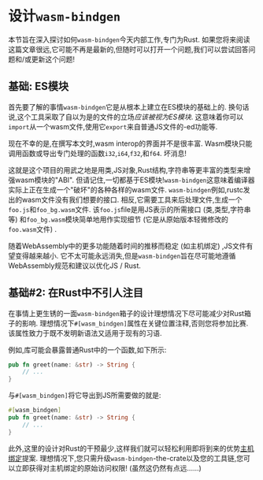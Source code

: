 
# 设计`wasm-bindgen`

本节旨在深入探讨如何`wasm-bindgen`今天内部工作,专门为Rust. 如果您将来阅读这篇文章很远,它可能不再是最新的,但随时可以打开一个问题,我们可以尝试回答问题和/或更新这个问题!

## 基础: ES模块

首先要了解的事情`wasm-bindgen`它是从根本上建立在ES模块的基础上的. 换句话说,这个工具采取了自以为是的文件的立场*应该被视为ES模块*. 这意味着你可以`import`从一个wasm文件,使用它`export`来自普通JS文件的-ed功能等. 

现在不幸的是,在撰写本文时,wasm interop的界面并不是很丰富. Wasm模块只能调用函数或导出专门处理的函数`i32`,`i64`,`f32`,和`f64`. 坏消息!

这就是这个项目的用武之地是用类,JS对象,Rust结构,字符串等更丰富的类型来增强wasm模块的"ABI". 但请记住,一切都基于ES模块!`wasm-bindgen`这意味着编译器实际上正在生成一个"破坏"的各种各样的wasm文件. `wasm-bindgen`例如,rustc发出的wasm文件没有我们想要的接口. 相反,它需要工具来后处理文件,生成一个`foo.js`和`foo_bg.wasm`文件. 该`foo.js`file是用JS表示的所需接口 (类,类型,字符串等) 和`foo_bg.wasm`模块简单地用作实现细节 (它是从原始版本轻微修改的`foo.wasm`文件) . 

随着WebAssembly中的更多功能随着时间的推移而稳定 (如主机绑定) ,JS文件有望变得越来越小. 它不太可能永远消失,但是`wasm-bindgen`旨在尽可能地遵循WebAssembly规范和建议以优化JS / Rust. 

## 基础#2: 在Rust中不引人注目

在事情上更生锈的一面`wasm-bindgen`箱子的设计理想情况下尽可能减少对Rust箱子的影响. 理想情况下`#[wasm_bindgen]`属性在关键位置注释,否则您将参加比赛. 该属性致力于既不发明新语法又适用于现有的习语. 

例如,库可能会暴露普通Rust中的一个函数,如下所示: 

```rust
pub fn greet(name: &str) -> String {
    // ...
}
```

与`#[wasm_bindgen]`将它导出到JS所需要做的就是: 

```rust
#[wasm_bindgen]
pub fn greet(name: &str) -> String {
    // ...
}
```

此外,这里的设计对Rust的干预最少,这样我们就可以轻松利用即将到来的优势[主机绑定][host]提案. 理想情况下,您只需升级`wasm-bindgen`-the-crate以及您的工具链,您可以立即获得对主机绑定的原始访问权限! (虽然这仍然有点远......) 

[host]: https://github.com/WebAssembly/host-bindings
